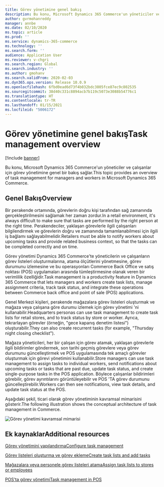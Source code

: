 ```yaml
---
title: Görev yönetimine genel bakış
description: Bu konu, Microsoft Dynamics 365 Commerce'un yöneticiler ve çalışanlar için görev yönetimine genel bir bakış sağlar.
author: gvrmohanreddy
manager: annbe
ms.date: 02/10/2020
ms.topic: article
ms.prod: ''
ms.service: dynamics-365-commerce
ms.technology: ''
ms.search.form: ''
audience: Application User
ms.reviewer: v-chgri
ms.search.region: Global
ms.search.industry: ''
ms.author: gmohanv
ms.search.validFrom: 2020-02-03
ms.dyn365.ops.version: Release 10.0.9
ms.openlocfilehash: 6fbd0ead6d73f4b032bdc3805fce87ec9c802535
ms.sourcegitcommit: 38d40c331c8894acb7b119c5073e3088b54776c1
ms.translationtype: HT
ms.contentlocale: tr-TR
ms.lasthandoff: 01/15/2021
ms.locfileid: "5006172"
---
```

# <a name="task-management-overview"></a><span data-ttu-id="481f1-103">Görev yönetimine genel bakış</span><span class="sxs-lookup"><span data-stu-id="481f1-103">Task management overview</span></span>

[!include [banner](includes/banner.md)]

<span data-ttu-id="481f1-104">Bu konu, Microsoft Dynamics 365 Commerce'un yöneticiler ve çalışanlar için görev yönetimine genel bir bakış sağlar.</span><span class="sxs-lookup"><span data-stu-id="481f1-104">This topic provides an overview of task management for managers and workers in Microsoft Dynamics 365 Commerce.</span></span>

## <a name="overview"></a><span data-ttu-id="481f1-105">Genel Bakış</span><span class="sxs-lookup"><span data-stu-id="481f1-105">Overview</span></span>

<span data-ttu-id="481f1-106">Bir perakende ortamında, görevlerin doğru kişi tarafından sağ zamanında gerçekleştirilmesini sağlamak her zaman zordur.</span><span class="sxs-lookup"><span data-stu-id="481f1-106">In a retail environment, it's always difficult to make sure that tasks are performed by the right person at the right time.</span></span> <span data-ttu-id="481f1-107">Perakendeciler, yaklaşan görevlerle ilgili çalışanları bilgilendirmek ve görevlerin doğru ve zamanında tamamlanabilmesi için ilgili iş bağlamı sağlayabilmelidir.</span><span class="sxs-lookup"><span data-stu-id="481f1-107">Retailers must be able to notify workers about upcoming tasks and provide related business context, so that the tasks can be completed correctly and on time.</span></span>

<span data-ttu-id="481f1-108">Görev yönetimi Dynamics 365 Commerce'te yöneticilerin ve çalışanların görev listeleri oluşturmalarına, atama ölçütlerini yönetmesine, görev durumunu izlemesine ve bu operasyonları Commerce Back Office ve satış noktası (POS) uygulamaları arasında tümleştirmesine olanak veren bir verimlilik özelliğidir.</span><span class="sxs-lookup"><span data-stu-id="481f1-108">Task management is a productivity feature in Dynamics 365 Commerce that lets managers and workers create task lists, manage assignment criteria, track task status, and integrate these operations between Commerce back office and point of sale (POS) applications.</span></span>

<span data-ttu-id="481f1-109">Genel Merkezi kişileri, perakende mağazalara görev listeleri oluşturmak ve mağaza veya çalışana göre durumu izlemek için görev yönetimi 'ni kullanabilir.</span><span class="sxs-lookup"><span data-stu-id="481f1-109">Headquarters personas can use task management to create task lists for retail stores, and to track status by store or worker.</span></span> <span data-ttu-id="481f1-110">Ayrıca, tekrarlayan görevler (örneğin, "gece kapanış denetim listesi") oluşturabilir.</span><span class="sxs-lookup"><span data-stu-id="481f1-110">They can also create recurrent tasks (for example, "Thursday night closing checklist").</span></span>

<span data-ttu-id="481f1-111">Mağaza yöneticileri, her bir çalışan için görev atamak, yaklaşan görevlerle ilgili bildirimler göndermek, son tarihi geçmiş görevlere veya görev durumunu güncelleştirmek ve POS uygulamasında tek amaçlı görevler oluşturmak için görevi yönetimini kullanabilir.</span><span class="sxs-lookup"><span data-stu-id="481f1-111">Store managers can use task management to assign tasks to individual workers, send notifications about upcoming tasks or tasks that are past due, update task status, and create single-purpose tasks in the POS application.</span></span> <span data-ttu-id="481f1-112">Böylece çalışanlar bildirimleri görebilir, görev ayrıntılarını görüntüleyebilir ve POS 'TA görev durumunu güncelleştirebilir.</span><span class="sxs-lookup"><span data-stu-id="481f1-112">Workers can then see notifications, view task details, and update task status at the POS.</span></span>

<span data-ttu-id="481f1-113">Aşağıdaki şekil, ticari olarak görev yönetiminin kavramsal mimarisini gösterir.</span><span class="sxs-lookup"><span data-stu-id="481f1-113">The following illustration shows the conceptual architecture of task management in Commerce.</span></span>

![Görev yönetimi kavramsal mimarisi](media/Tasks-management-conceptual-architecture.png)

## <a name="additional-resources"></a><span data-ttu-id="481f1-115">Ek kaynaklar</span><span class="sxs-lookup"><span data-stu-id="481f1-115">Additional resources</span></span>

[<span data-ttu-id="481f1-116">Görev yönetimini yapılandırma</span><span class="sxs-lookup"><span data-stu-id="481f1-116">Configure task management</span></span>](task-mgmt-configure.md)

[<span data-ttu-id="481f1-117">Görev listeleri oluşturma ve görev ekleme</span><span class="sxs-lookup"><span data-stu-id="481f1-117">Create task lists and add tasks</span></span>](task-mgmt-create-lists.md)

[<span data-ttu-id="481f1-118">Mağazalara veya personele görev listeleri atama</span><span class="sxs-lookup"><span data-stu-id="481f1-118">Assign task lists to stores or employees</span></span>](task-mgmt-assign-lists.md)

[<span data-ttu-id="481f1-119">POS'ta görev yönetimi</span><span class="sxs-lookup"><span data-stu-id="481f1-119">Task management in POS</span></span>](task-mgmt-POS.md)
